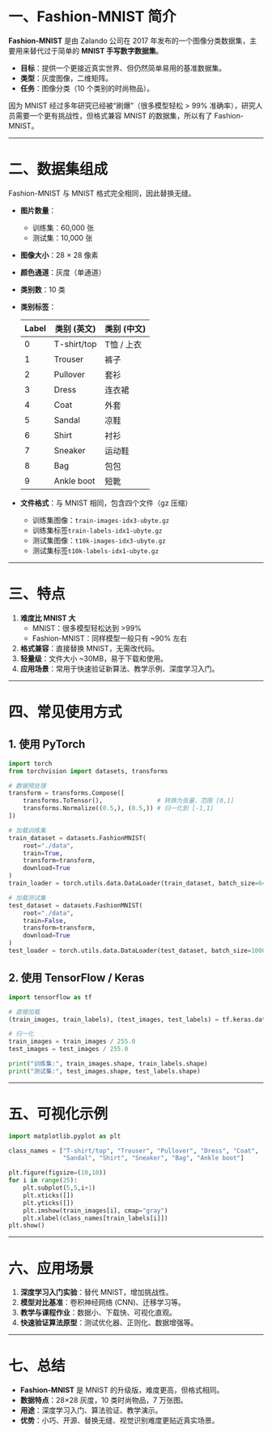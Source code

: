 # 一、Fashion-MNIST 简介

**Fashion-MNIST** 是由 Zalando 公司在 2017 年发布的一个图像分类数据集，主要用来替代过于简单的 **MNIST 手写数字数据集**。

- **目标**：提供一个更接近真实世界、但仍然简单易用的基准数据集。
- **类型**：灰度图像，二维矩阵。
- **任务**：图像分类（10 个类别的时尚物品）。

因为 MNIST 经过多年研究已经被“刷爆”（很多模型轻松 > 99% 准确率），研究人员需要一个更有挑战性，但格式兼容 MNIST 的数据集，所以有了 Fashion-MNIST。

------

# 二、数据集组成

Fashion-MNIST 与 MNIST 格式完全相同，因此替换无缝。

- **图片数量**：

  - 训练集：60,000 张
  - 测试集：10,000 张

- **图像大小**：28 × 28 像素

- **颜色通道**：灰度（单通道）

- **类别数**：10 类

- **类别标签**：

  | Label | 类别 (英文) | 类别 (中文) |
  | ----- | ----------- | ----------- |
  | 0     | T-shirt/top | T恤 / 上衣  |
  | 1     | Trouser     | 裤子        |
  | 2     | Pullover    | 套衫        |
  | 3     | Dress       | 连衣裙      |
  | 4     | Coat        | 外套        |
  | 5     | Sandal      | 凉鞋        |
  | 6     | Shirt       | 衬衫        |
  | 7     | Sneaker     | 运动鞋      |
  | 8     | Bag         | 包包        |
  | 9     | Ankle boot  | 短靴        |

- **文件格式**：与 MNIST 相同，包含四个文件（gz 压缩）

  - 训练集图像：`train-images-idx3-ubyte.gz`
  - 训练集标签`train-labels-idx1-ubyte.gz`
  - 测试集图像：`t10k-images-idx3-ubyte.gz`
  - 测试集标签`t10k-labels-idx1-ubyte.gz`

------

# 三、特点

1. **难度比 MNIST 大**
   - MNIST：很多模型轻松达到 >99%
   - Fashion-MNIST：同样模型一般只有 ~90% 左右
2. **格式兼容**：直接替换 MNIST，无需改代码。
3. **轻量级**：文件大小 ~30MB，易于下载和使用。
4. **应用场景**：常用于快速验证新算法、教学示例、深度学习入门。

------

# 四、常见使用方式

## 1. 使用 PyTorch

```python
import torch
from torchvision import datasets, transforms

# 数据预处理
transform = transforms.Compose([
    transforms.ToTensor(),               # 转换为张量，范围 [0,1]
    transforms.Normalize((0.5,), (0.5,)) # 归一化到 [-1,1]
])

# 加载训练集
train_dataset = datasets.FashionMNIST(
    root="./data",
    train=True,
    transform=transform,
    download=True
)
train_loader = torch.utils.data.DataLoader(train_dataset, batch_size=64, shuffle=True)

# 加载测试集
test_dataset = datasets.FashionMNIST(
    root="./data",
    train=False,
    transform=transform,
    download=True
)
test_loader = torch.utils.data.DataLoader(test_dataset, batch_size=1000, shuffle=False)
```

## 2. 使用 TensorFlow / Keras

```python
import tensorflow as tf

# 直接加载
(train_images, train_labels), (test_images, test_labels) = tf.keras.datasets.fashion_mnist.load_data()

# 归一化
train_images = train_images / 255.0
test_images = test_images / 255.0

print("训练集:", train_images.shape, train_labels.shape)
print("测试集:", test_images.shape, test_labels.shape)
```

------

# 五、可视化示例

```py
import matplotlib.pyplot as plt

class_names = ["T-shirt/top", "Trouser", "Pullover", "Dress", "Coat", 
               "Sandal", "Shirt", "Sneaker", "Bag", "Ankle boot"]

plt.figure(figsize=(10,10))
for i in range(25):
    plt.subplot(5,5,i+1)
    plt.xticks([])
    plt.yticks([])
    plt.imshow(train_images[i], cmap="gray")
    plt.xlabel(class_names[train_labels[i]])
plt.show()
```

------

# 六、应用场景

1. **深度学习入门实验**：替代 MNIST，增加挑战性。
2. **模型对比基准**：卷积神经网络 (CNN)、迁移学习等。
3. **教学与课程作业**：数据小、下载快、可视化直观。
4. **快速验证算法原型**：测试优化器、正则化、数据增强等。

------

# 七、总结

- **Fashion-MNIST** 是 MNIST 的升级版，难度更高，但格式相同。
- **数据特点**：28×28 灰度，10 类时尚物品，7 万张图。
- **用途**：深度学习入门、算法验证、教学演示。
- **优势**：小巧、开源、替换无缝、视觉识别难度更贴近真实场景。

